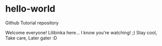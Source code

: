 # hello-world
Github Tutorial repository

Welcome everyone!
Lilibinka here...
I know you're watching!
;)
Stay cool,
Take care,
Later gater :D
